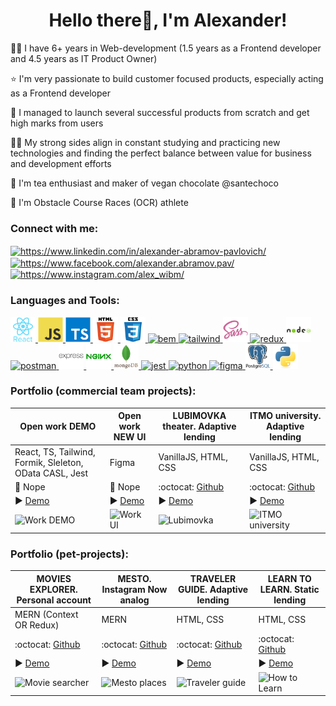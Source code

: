 <h1 align="center">Hello there👋, I'm Alexander!</h1>

👨‍💻 I have 6+ years in Web-development (1.5 years as a Frontend developer and 4.5 years as IT Product Owner)

⭐ I'm very passionate to build customer focused products, especially acting as a Frontend developer

🚀 I managed to launch several successful products from scratch and get high marks from users

👨‍🎓 My strong sides align in constant studying and practicing new technologies and finding the perfect balance between value for business and development efforts

🌱 I'm tea enthusiast and maker of vegan chocolate @santechoco

🏃 I'm Obstacle Course Races (OCR) athlete

<h3 align="left">Connect with me:</h3>
<p align="left">
<a href="https://linkedin.com/in/https://www.linkedin.com/in/alexander-abramov-pavlovich/" target="blank"><img align="center" src="https://raw.githubusercontent.com/rahuldkjain/github-profile-readme-generator/master/src/images/icons/Social/linked-in-alt.svg" alt="https://www.linkedin.com/in/alexander-abramov-pavlovich/" height="30" width="40" /></a>
<a href="https://fb.com/https://www.facebook.com/alexander.abramov.pav/" target="blank"><img align="center" src="https://raw.githubusercontent.com/rahuldkjain/github-profile-readme-generator/master/src/images/icons/Social/facebook.svg" alt="https://www.facebook.com/alexander.abramov.pav/" height="30" width="40" /></a>
<a href="https://instagram.com/https://www.instagram.com/alex_wibm/" target="blank"><img align="center" src="https://raw.githubusercontent.com/rahuldkjain/github-profile-readme-generator/master/src/images/icons/Social/instagram.svg" alt="https://www.instagram.com/alex_wibm/" height="30" width="40" /></a>
</p>

<h3 align="left">Languages and Tools:</h3> 
<p align="left">
<a href="https://reactjs.org/" target="_blank" rel="noreferrer"> <img src="https://raw.githubusercontent.com/devicons/devicon/master/icons/react/react-original-wordmark.svg" alt="react" width="40" height="40"/> </a>
<a href="https://developer.mozilla.org/en-US/docs/Web/JavaScript" target="_blank" rel="noreferrer"> <img src="https://raw.githubusercontent.com/devicons/devicon/master/icons/javascript/javascript-original.svg" alt="javascript" width="40" height="40"/> </a>
<a href="https://www.typescriptlang.org/" target="_blank" rel="noreferrer"> <img src="https://raw.githubusercontent.com/devicons/devicon/master/icons/typescript/typescript-original.svg" alt="typescript" width="40" height="40"/> </a>
<a href="https://www.w3.org/html/" target="_blank" rel="noreferrer"> <img src="https://raw.githubusercontent.com/devicons/devicon/master/icons/html5/html5-original-wordmark.svg" alt="html5" width="40" height="40"/> </a>
<a href="https://www.w3schools.com/css/" target="_blank" rel="noreferrer"> <img src="https://raw.githubusercontent.com/devicons/devicon/master/icons/css3/css3-original-wordmark.svg" alt="css3" width="40" height="40"/> </a>
<a href="https://en.bem.info/methodology/" target="_blank" rel="noreferrer"> <img src="https://en.bem.info/S3zKVZJcFfltyiAz-bWVmw4o3IU.svgd" alt="bem" width="40" height="40"/> </a>
<a href="https://tailwindcss.com/" target="_blank" rel="noreferrer"> <img src="https://www.vectorlogo.zone/logos/tailwindcss/tailwindcss-icon.svg" alt="tailwind" width="40" height="40"/> </a>
<a href="https://sass-lang.com" target="_blank" rel="noreferrer"> <img src="https://raw.githubusercontent.com/devicons/devicon/master/icons/sass/sass-original.svg" alt="sass" width="40" height="40"/> </a>
<a href="https://redux.js.org/" target="_blank" rel="noreferrer"> <img src="https://cdn.worldvectorlogo.com/logos/redux.svg" alt="redux" width="40" height="40"/> </a>
<a href="https://nodejs.org" target="_blank" rel="noreferrer"> <img src="https://raw.githubusercontent.com/devicons/devicon/master/icons/nodejs/nodejs-original-wordmark.svg" alt="nodejs" width="40" height="40"/> </a>
<a href="https://postman.com" target="_blank" rel="noreferrer"> <img src="https://www.vectorlogo.zone/logos/getpostman/getpostman-icon.svg" alt="postman" width="40" height="40"/> </a> 
<a href="https://expressjs.com" target="_blank" rel="noreferrer"> <img src="https://raw.githubusercontent.com/devicons/devicon/master/icons/express/express-original-wordmark.svg" alt="express" width="40" height="40"/> </a> 
<a href="https://www.nginx.com" target="_blank" rel="noreferrer"> <img src="https://raw.githubusercontent.com/devicons/devicon/master/icons/nginx/nginx-original.svg" alt="nginx" width="40" height="40"/> </a> 
<a href="https://www.mongodb.com/" target="_blank" rel="noreferrer"> <img src="https://raw.githubusercontent.com/devicons/devicon/master/icons/mongodb/mongodb-original-wordmark.svg" alt="mongodb" width="40" height="40"/> </a> 
<a href="https://jestjs.io" target="_blank" rel="noreferrer"> <img src="https://www.vectorlogo.zone/logos/jestjsio/jestjsio-icon.svg" alt="jest" width="40" height="40"/> </a>
<a href="https://www.jetbrains.com/teamcity" target="_blank" rel="noreferrer"> <img src="https://upload.wikimedia.org/wikipedia/commons/thumb/2/29/TeamCity_Icon.svg/768px-TeamCity_Icon.svg.png?20200803084943" alt="python" width="40" height="40"/> </a>
<a href="https://www.figma.com/" target="_blank" rel="noreferrer"> <img src="https://www.vectorlogo.zone/logos/figma/figma-icon.svg" alt="figma" width="40" height="40"/> </a>  
<a href="https://www.postgresql.org" target="_blank" rel="noreferrer"> <img src="https://raw.githubusercontent.com/devicons/devicon/master/icons/postgresql/postgresql-original-wordmark.svg" alt="postgresql" width="40" height="40"/> </a> 
<a href="https://www.python.org" target="_blank" rel="noreferrer"> <img src="https://raw.githubusercontent.com/devicons/devicon/master/icons/python/python-original.svg" alt="python" width="40" height="40"/> </a>
</p>

<h3 align="left">Portfolio (commercial team projects):</h3>

Open work DEMO | Open work NEW UI | LUBIMOVKA theater. Adaptive lending | ITMO university. Adaptive lending
-------------- | -------------- | ----------------- | ---------------------
React, TS, Tailwind, Formik, Sleleton, OData CASL, Jest | Figma | VanillaJS, HTML, CSS | VanillaJS, HTML, CSS
:see_no_evil: Nope | :see_no_evil: Nope | :octocat: [Github](https://github.com/AlexanderAbramovPav/lubimovka-theater-commercial-team) | :octocat: [Github](https://github.com/AlexanderAbramovPav/itmo-university-commercial-team)
▶️ [Demo]() | ▶️ [Demo](https://www.figma.com/file/wuVxTtM3mRXQTQk8aV6yVF/Project-Light?node-id=0%3A1) | ▶️ [Demo](https://lubimovka-theater-commercial-team.vercel.app/) | ▶️ [Demo](https://itmo-university-commercial-team.vercel.app/)
![Work DEMO](https://i.ibb.co/YdztD7n/Capture-5.png) | ![Work UI](https://i.ibb.co/FXpCcsP/Main.png) | ![Lubimovka](https://i.ibb.co/8DLDStz/Capture-4.png) | ![ITMO university](https://i.ibb.co/XpDhgxH/Capture-3.png)

<h3 align="left">Portfolio (pet-projects):</h3>

MOVIES EXPLORER. Personal account | MESTO. Instagram Now analog | TRAVELER GUIDE. Adaptive lending | LEARN TO LEARN. Static lending
-------------- | ----------------- | -------------------- | ---------------------
MERN (Context OR Redux) | MERN | HTML, CSS | HTML, CSS
:octocat: [Github](https://github.com/AlexanderAbramovPav/movies-explorer-frontend) | :octocat: [Github](https://github.com/AlexanderAbramovPav/react-mesto-api-full) | :octocat: [Github](https://github.com/AlexanderAbramovPav/travel-guide-adaptive-lending) | :octocat: [Github](https://github.com/AlexanderAbramovPav/how-to-learn-lending-guide/tree/main)
▶️ [Demo](https://lovemovies.nomoredomains.sbs/) | ▶️ [Demo](https://alexander.abramov.nomoredomains.sbs/) | ▶️ [Demo](https://travel-guide-adaptive-lending.vercel.app/) | ▶️ [Demo](https://how-to-learn-lending-guide.vercel.app/)
![Movie searcher](https://i.ibb.co/WVd9YSk/Capture-7.png) | ![Mesto places](https://i.ibb.co/rv6Hv7d/Capture-6.png) | ![Traveler guide](https://i.ibb.co/2hM05NJ/Capture-2.png)| ![How to Learn](https://i.ibb.co/RyHMzkx/Capture-1.png)
